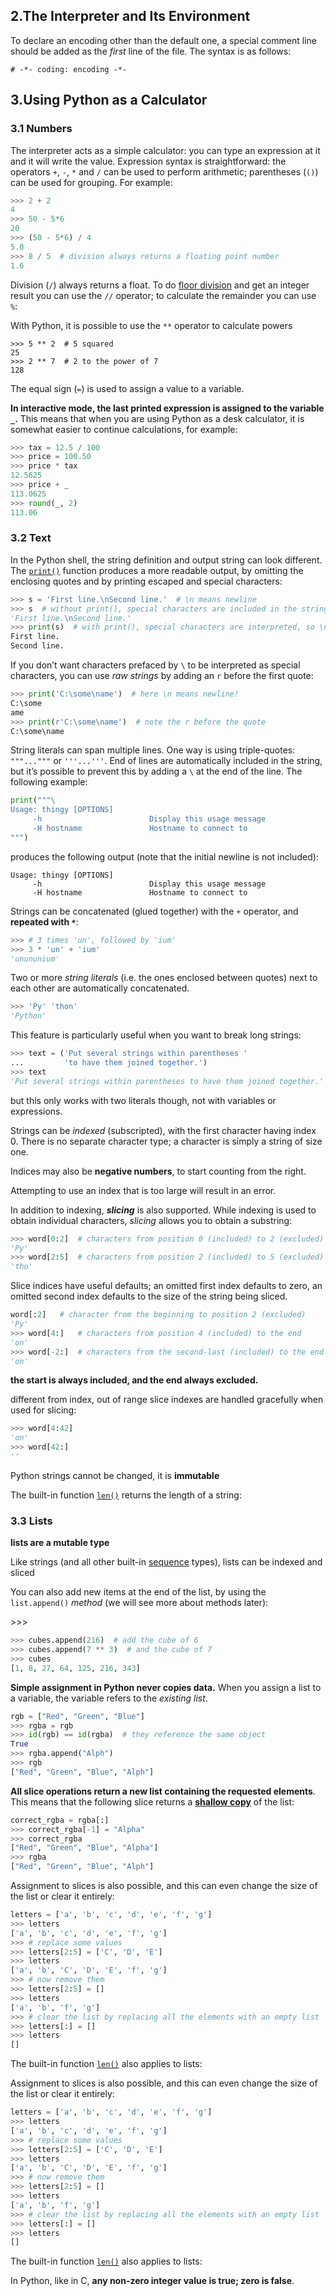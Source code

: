 ## 2.The Interpreter and Its Environment

To declare an encoding other than the default one, a special comment line should be added as the *first* line of the file. The syntax is as follows:

```
# -*- coding: encoding -*-
```

## 3.Using Python as a Calculator

### 3.1 Numbers

The interpreter acts as a simple calculator: you can type an expression at it and it will write the value. Expression syntax is straightforward: the operators `+`, `-`, `*` and `/` can be used to perform arithmetic; parentheses (`()`) can be used for grouping. For example:

```python
>>> 2 + 2
4
>>> 50 - 5*6
20
>>> (50 - 5*6) / 4
5.0
>>> 8 / 5  # division always returns a floating point number
1.6
```

Division (`/`) always returns a float. To do [floor division](https://docs.python.org/3/glossary.html#term-floor-division) and get an integer result you can use the `//` operator; to calculate the remainder you can use `%`:



With Python, it is possible to use the `**` operator to calculate powers

```
>>> 5 ** 2  # 5 squared
25
>>> 2 ** 7  # 2 to the power of 7
128
```

The equal sign (`=`) is used to assign a value to a variable.



**In interactive mode, the last printed expression is assigned to the variable `_`.** This means that when you are using Python as a desk calculator, it is somewhat easier to continue calculations, for example:

```python
>>> tax = 12.5 / 100
>>> price = 100.50
>>> price * tax
12.5625
>>> price + _
113.0625
>>> round(_, 2)
113.06
```



### 3.2 Text

In the Python shell, the string definition and output string can look different. The [`print()`](https://docs.python.org/3/library/functions.html#print) function produces a more readable output, by omitting the enclosing quotes and by printing escaped and special characters:

```python
>>> s = 'First line.\nSecond line.'  # \n means newline
>>> s  # without print(), special characters are included in the string
'First line.\nSecond line.'
>>> print(s)  # with print(), special characters are interpreted, so \n produces new line
First line.
Second line.
```





If you don’t want characters prefaced by `\` to be interpreted as special characters, you can use *raw strings* by adding an `r` before the first quote:

```python
>>> print('C:\some\name')  # here \n means newline!
C:\some
ame
>>> print(r'C:\some\name')  # note the r before the quote
C:\some\name
```



String literals can span multiple lines. One way is using triple-quotes: `"""..."""` or `'''...'''`. End of lines are automatically included in the string, but it’s possible to prevent this by adding a `\` at the end of the line. The following example:

```python
print("""\
Usage: thingy [OPTIONS]
     -h                        Display this usage message
     -H hostname               Hostname to connect to
""")
```

produces the following output (note that the initial newline is not included):

```
Usage: thingy [OPTIONS]
     -h                        Display this usage message
     -H hostname               Hostname to connect to
```

Strings can be concatenated (glued together) with the `+` operator, and **repeated with `*`**:

```python
>>> # 3 times 'un', followed by 'ium'
>>> 3 * 'un' + 'ium'
'unununium'
```



Two or more *string literals* (i.e. the ones enclosed between quotes) next to each other are automatically concatenated.

```python
>>> 'Py' 'thon'
'Python'
```

This feature is particularly useful when you want to break long strings:

```python
>>> text = ('Put several strings within parentheses '
...         'to have them joined together.')
>>> text
'Put several strings within parentheses to have them joined together.'
```

but this only works with two literals though, not with variables or expressions.



Strings can be *indexed* (subscripted), with the first character having index 0. There is no separate character type; a character is simply a string of size one.

Indices may also be **negative numbers**, to start counting from the right.

Attempting to use an index that is too large will result in an error.



In addition to indexing, ***slicing*** is also supported. While indexing is used to obtain individual characters, *slicing* allows you to obtain a substring:

```python
>>> word[0:2]  # characters from position 0 (included) to 2 (excluded)
'Py'
>>> word[2:5]  # characters from position 2 (included) to 5 (excluded)
'tho'
```

Slice indices have useful defaults; an omitted first index defaults to zero, an omitted second index defaults to the size of the string being sliced.

```python
word[:2]   # character from the beginning to position 2 (excluded)
'Py'
>>> word[4:]   # characters from position 4 (included) to the end
'on'
>>> word[-2:]  # characters from the second-last (included) to the end
'on'
```

**the start is always included, and the end always excluded.**



different from index, out of range slice indexes are handled gracefully when used for slicing:

```python
>>> word[4:42]
'on'
>>> word[42:]
''
```



Python strings cannot be changed, it is **immutable**

The built-in function [`len()`](https://docs.python.org/3/library/functions.html#len) returns the length of a string:



### 3.3 Lists

**lists are a mutable type**

Like strings (and all other built-in [sequence](https://docs.python.org/3/glossary.html#term-sequence) types), lists can be indexed and sliced

You can also add new items at the end of the list, by using the `list.append()` *method* (we will see more about methods later):

\>>>

```python
>>> cubes.append(216)  # add the cube of 6
>>> cubes.append(7 ** 3)  # and the cube of 7
>>> cubes
[1, 8, 27, 64, 125, 216, 343]
```



**Simple assignment in Python never copies data.** When you assign a list to a variable, the variable refers to the *existing list*. 

```python
rgb = ["Red", "Green", "Blue"]
>>> rgba = rgb
>>> id(rgb) == id(rgba)  # they reference the same object
True
>>> rgba.append("Alph")
>>> rgb
["Red", "Green", "Blue", "Alph"]
```

**All slice operations return a new list containing the requested elements**. This means that the following slice returns a [**shallow copy**](https://docs.python.org/3/library/copy.html#shallow-vs-deep-copy) of the list:

```python
correct_rgba = rgba[:]
>>> correct_rgba[-1] = "Alpha"
>>> correct_rgba
["Red", "Green", "Blue", "Alpha"]
>>> rgba
["Red", "Green", "Blue", "Alph"]
```



Assignment to slices is also possible, and this can even change the size of the list or clear it entirely:

```python
letters = ['a', 'b', 'c', 'd', 'e', 'f', 'g']
>>> letters
['a', 'b', 'c', 'd', 'e', 'f', 'g']
>>> # replace some values
>>> letters[2:5] = ['C', 'D', 'E']
>>> letters
['a', 'b', 'C', 'D', 'E', 'f', 'g']
>>> # now remove them
>>> letters[2:5] = []
>>> letters
['a', 'b', 'f', 'g']
>>> # clear the list by replacing all the elements with an empty list
>>> letters[:] = []
>>> letters
[]
```

The built-in function [`len()`](https://docs.python.org/3/library/functions.html#len) also applies to lists:



Assignment to slices is also possible, and this can even change the size of the list or clear it entirely:

```python
letters = ['a', 'b', 'c', 'd', 'e', 'f', 'g']
>>> letters
['a', 'b', 'c', 'd', 'e', 'f', 'g']
>>> # replace some values
>>> letters[2:5] = ['C', 'D', 'E']
>>> letters
['a', 'b', 'C', 'D', 'E', 'f', 'g']
>>> # now remove them
>>> letters[2:5] = []
>>> letters
['a', 'b', 'f', 'g']
>>> # clear the list by replacing all the elements with an empty list
>>> letters[:] = []
>>> letters
[]
```

The built-in function [`len()`](https://docs.python.org/3/library/functions.html#len) also applies to lists:





 In Python, like in C, **any non-zero integer value is true; zero is false**. 